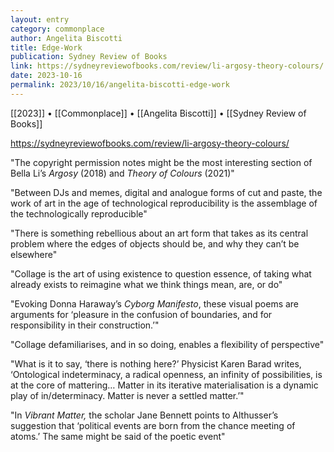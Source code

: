 ```yaml
---
layout: entry
category: commonplace
author: Angelita Biscotti
title: Edge-Work
publication: Sydney Review of Books
link: https://sydneyreviewofbooks.com/review/li-argosy-theory-colours/
date: 2023-10-16
permalink: 2023/10/16/angelita-biscotti-edge-work
---
```


[[2023]] • [[Commonplace]] • [[Angelita Biscotti]] • [[Sydney Review of Books]]

https://sydneyreviewofbooks.com/review/li-argosy-theory-colours/

"The copyright permission notes might be the most interesting section of Bella Li’s *Argosy* (2018) and *Theory of Colours* (2021)"

"Between DJs and memes, digital and analogue forms of cut and paste, the work of art in the age of technological reproducibility is the assemblage of the technologically reproducible"

"There is something rebellious about an art form that takes as its central problem where the edges of objects should be, and why they can’t be elsewhere"

"Collage is the art of using existence to question essence, of taking what already exists to reimagine what we think things mean, are, or do"

"Evoking Donna Haraway’s *Cyborg Manifesto*, these visual poems are arguments for ‘pleasure in the confusion of boundaries, and for responsibility in their construction.’"

"Collage defamiliarises, and in so doing, enables a flexibility of perspective"

"What is it to say, ‘there is nothing here?’ Physicist Karen Barad writes, ‘Ontological indeterminacy, a radical openness, an infinity of possibilities, is at the core of mattering… Matter in its iterative materialisation is a dynamic play of in/determinacy. Matter is never a settled matter.’"

"In *Vibrant Matter,* the scholar Jane Bennett points to Althusser’s suggestion that ‘political events are born from the chance meeting of atoms.’ The same might be said of the poetic event"
